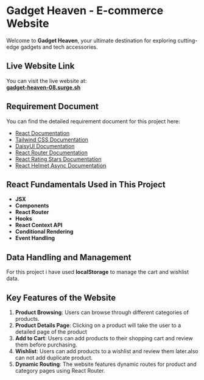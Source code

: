 # Gadget Heaven - E-commerce Website

Welcome to **Gadget Heaven**, your ultimate destination for exploring cutting-edge gadgets and tech accessories.

## Live Website Link
You can visit the live website at:  
**[gadget-heaven-08.surge.sh](#)**

## Requirement Document
You can find the detailed requirement document for this project here:  
- [React Documentation](https://reactjs.org/docs/getting-started.html)
- [Tailwind CSS Documentation](https://tailwindcss.com/docs)
- [DaisyUI Documentation](https://daisyui.com/)
- [React Router Documentation](https://reactrouter.com/)
- [React Rating Stars Documentation](https://www.npmjs.com/package/react-rating-stars-component)
- [React Helmet Async Documentation](https://www.npmjs.com/package/react-helmet-async)

## React Fundamentals Used in This Project


- **JSX**
- **Components**
- **React Router**
- **Hooks**
- **React Context API**
- **Conditional Rendering**
- **Event Handling**

## Data Handling and Management
For this project i have used **localStorage** to manage the cart and wishlist data.


## Key Features of the Website

1. **Product Browsing**: Users can browse through different categories of products.
2. **Product Details Page**: Clicking on a product will take the user to a detailed page of the product
3. **Add to Cart**: Users can add products to their shopping cart and review them before purchasing.
4. **Wishlist**: Users can add products to a wishlist and review them later.also can not add duplicate product.
5. **Dynamic Routing**: The website features dynamic routes for product and category pages using React Router.




